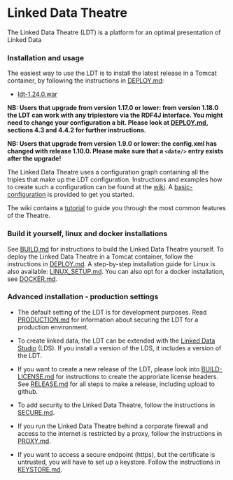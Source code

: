 # Linked Data Theatre
The Linked Data Theatre (LDT) is a platform for an optimal presentation of Linked Data

### Installation and usage
The easiest way to use the LDT is to install the latest release in a Tomcat container, by following the instructions in [DEPLOY.md](docs/DEPLOY.md):

- [ldt-1.24.0.war](https://github.com/architolk/Linked-Data-Theatre/releases/download/v1.24.0/ldt-1.24.0.war "ldt-1.24.0.war")

**NB: Users that upgrade from version 1.17.0 or lower: from version 1.18.0 the LDT can work with any triplestore via the RDF4J interface. You might need to change your configuration a bit. Please look at [DEPLOY.md](docs/DEPLOY.md), sections 4.3 and 4.4.2 for further instructions.**

**NB: Users that upgrade from version 1.9.0 or lower: the config.xml has changed with release 1.10.0. Please make sure that a `<date/>` entry exists after the upgrade!**

The Linked Data Theatre uses a configuration graph containing all the triples that make up the LDT configuration. Instructions and examples how to create such a configuration can be found at the [wiki](https://github.com/architolk/Linked-Data-Theatre/wiki). A [basic-configuration](basic-configuration.ttl) is provided to get you started.

The wiki contains a [tutorial](https://github.com/architolk/Linked-Data-Theatre/wiki/Tutorial) to guide you through the most common features of the Theatre.

### Build it yourself, linux and docker installations
See [BUILD.md](docs/BUILD.md) for instructions to build the Linked Data Theatre yourself. To deploy the Linked Data Theatre in a Tomcat container, follow the instructions in [DEPLOY.md](docs/DEPLOY.md). A step-by-step installation guide for Linux is also available: [LINUX_SETUP.md](docs/LINUX_SETUP.md). You can also opt for a docker installation, see [DOCKER.md](docs/DOCKER.md).

### Advanced installation - production settings
* The default setting of the LDT is for development purposes. Read [PRODUCTION.md](docs/PRODUCTION.md) for information about securing the LDT for a production environment.

* To create linked data, the LDT can be extended with the [Linked Data Studio](https://github.com/architolk/Linked-Data-Studio) (LDS). If you install a version of the LDS, it includes a version of the LDT.

* If you want to create a new release of the LDT, please look into [BUILD-LICENSE.md](docs/BUILD-LICENSE.md) for instructions to create the approriate license headers. See [RELEASE.md](docs/RELEASE.md) for all steps to make a release, including upload to github.

* To add security to the Linked Data Theatre, follow the instructions in [SECURE.md](docs/SECURE.md).

* If you run the Linked Data Theatre behind a corporate firewall and access to the internet is restricted by a proxy, follow the instructions in [PROXY.md](docs/PROXY.md).

* If you want to access a secure endpoint (https), but the certificate is untrusted, you will have to set up a keystore. Follow the instructions in [KEYSTORE.md](docs/KEYSTORE.md).
